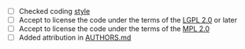 - [ ] Checked coding [style](https://github.com/pdfmm/pdfmm/blob/master/CODING-STYLE.md)
- [ ] Accept to license the code under the terms of the [LGPL 2.0](https://spdx.org/licenses/LGPL-2.0-or-later.html) or later
- [ ] Accept to license the code under the terms of the [MPL 2.0](https://spdx.org/licenses/MPL-2.0)
- [ ] Added attribution in [AUTHORS.md](https://github.com/pdfmm/pdfmm/blob/master/AUTHORS.md)